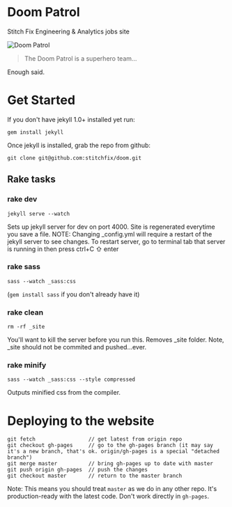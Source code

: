 # Doom Patrol
Stitch Fix Engineering & Analytics jobs site

![Doom Patrol](http://images2.wikia.nocookie.net/__cb20091015054813/marvel_dc/images/5/55/Doom_Patrol_008.jpg "DOOM PATROL")


> The Doom Patrol is a superhero team...

Enough said.

# Get Started
If you don't have jekyll 1.0+ installed yet run:

```
gem install jekyll
```

Once jekyll is installed, grab the repo from github:

```
git clone git@github.com:stitchfix/doom.git
```

## Rake tasks

### rake dev
```
jekyll serve --watch
```

Sets up jekyll server for dev on port 4000. Site is regenerated everytime you save a file. 
NOTE: Changing _config.yml will require a restart of the jekyll server to see changes.
To restart server, go to terminal tab that server is running in then press
    ctrl+C ⇧  enter

### rake sass
```
sass --watch _sass:css 
```

(```gem install sass``` if you don't already have it)

### rake clean
```
rm -rf _site  
```
You'll want to kill the server before you run this. Removes _site folder. Note, _site
should not be commited and pushed...ever.


### rake minify
```
sass --watch _sass:css --style compressed
```
Outputs minified css from the compiler.


# Deploying to the website

```
git fetch                 // get latest from origin repo
git checkout gh-pages     // go to the gh-pages branch (it may say it's a new branch, that's ok. origin/gh-pages is a special "detached branch")
git merge master          // bring gh-pages up to date with master
git push origin gh-pages  // push the changes
git checkout master       // return to the master branch
```

Note: This means you should treat ```master``` as we do in any other repo. It's production-ready with the latest code. Don't work directly in ```gh-pages```.